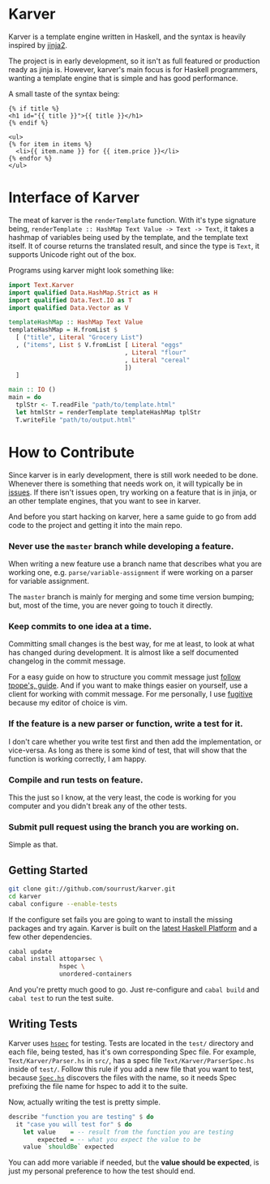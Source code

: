 # Karver

Karver is a template engine written in Haskell, and the syntax is
heavily inspired by [jinja2][1].

The project is in early development, so it isn't as full featured or
production ready as jinja is. However, karver's main focus is for
Haskell programmers, wanting a template engine that is simple and has
good performance.

A small taste of the syntax being:

```
{% if title %}
<h1 id="{{ title }}">{{ title }}</h1>
{% endif %}

<ul>
{% for item in items %}
  <li>{{ item.name }} for {{ item.price }}</li>
{% endfor %}
</ul>
```

# Interface of Karver

The meat of karver is the `renderTemplate` function. With it's type
signature being, `renderTemplate :: HashMap Text Value -> Text -> Text`,
it takes a hashmap of variables being used by the template, and the
template text itself. It of course returns the translated result, and
since the type is `Text`, it supports Unicode right out of the box.

Programs using karver might look something like:

```haskell
import Text.Karver
import qualified Data.HashMap.Strict as H
import qualified Data.Text.IO as T
import qualified Data.Vector as V

templateHashMap :: HashMap Text Value
templateHashMap = H.fromList $
  [ ("title", Literal "Grocery List")
  , ("items", List $ V.fromList [ Literal "eggs"
                                , Literal "flour"
                                , Literal "cereal"
                                ])
  ]

main :: IO ()
main = do
  tplStr <- T.readFile "path/to/template.html"
  let htmlStr = renderTemplate templateHashMap tplStr
  T.writeFile "path/to/output.html"
```

# How to Contribute

Since karver is in early development, there is still work needed to be
done. Whenever there is something that needs work on, it will typically
be in [issues][2]. If there isn't issues open, try working on a feature
that is in jinja, or an other template engines, that you want to see in
karver.

And before you start hacking on karver, here a same guide to go from add
code to the project and getting it into the main repo.

### Never use the `master` branch while developing a feature.

When writing a new feature use a branch name that describes what you are
working one, e.g. `parse/variable-assignment` if were working on a
parser for variable assignment.

The `master` branch is mainly for merging and some time version bumping;
but, most of the time, you are never going to touch it directly.

### Keep commits to one idea at a time.

Committing small changes is the best way, for me at least, to look at
what has changed during development. It is almost like a self documented
changelog in the commit message.

For a easy guide on how to structure you commit message just [follow
tpope's, guide][3]. And if you want to make things easier on yourself,
use a client for working with commit message. For me personally, I use
[fugitive][4] because my editor of choice is vim.

### If the feature is a new parser or function, write a test for it.

I don't care whether you write test first and then add the
implementation, or vice-versa. As long as there is some kind of test,
that will show that the function is working correctly, I am happy.

### Compile and run tests on feature.

This the just so I know, at the very least, the code is working for you
computer and you didn't break any of the other tests.

### Submit pull request using the branch you are working on.

Simple as that.

## Getting Started

```bash
git clone git://github.com/sourrust/karver.git
cd karver
cabal configure --enable-tests
```

If the configure set fails you are going to want to install the missing
packages and try again. Karver is built on the [latest Haskell
Platform][5] and a few other dependencies.

```bash
cabal update
cabal install attoparsec \
              hspec \
              unordered-containers
```

And you're pretty much good to go. Just re-configure and `cabal build`
and `cabal test` to run the test suite.

## Writing Tests

Karver uses [`hspec`][6] for testing. Tests are located in the `test/`
directory and each file, being tested, has it's own corresponding Spec
file. For example, `Text/Karver/Parser.hs` in `src/`, has a spec file
`Text/Karver/ParserSpec.hs` inside of `test/`. Follow this rule if you
add a new file that you want to test, because [`Spec.hs`][7] discovers
the files with the name, so it needs Spec prefixing the file name for
hspec to add it to the suite.

Now, actually writing the test is pretty simple.

```haskell
describe "function you are testing" $ do
  it "case you will test for" $ do
    let value    = -- result from the function you are testing
        expected = -- what you expect the value to be
    value `shouldBe` expected
```

You can add more variable if needed, but the **value should be
expected**, is just my personal preference to how the test should end.

[1]: http://jinja.pocoo.org/
[2]: https://github.com/sourrust/karver/issues
[3]: http://tbaggery.com/2008/04/19/a-note-about-git-commit-messages.html
[4]: https://github.com/tpope/vim-fugitive
[5]: http://www.haskell.org/platform/
[6]: http://hspec.github.io/
[7]: https://github.com/sourrust/karver/blob/master/test/Spec.hs
